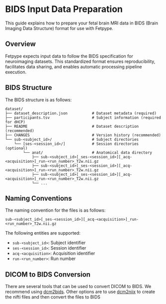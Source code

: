 # BIDS Input Data Preparation
This guide explains how to prepare your fetal brain MRI data in BIDS (Brain Imaging Data Structure) format for use with Fetpype. 

## Overview 
Fetpype expects input data to follow the BIDS specification for neuroimaging datasets. This standardized format ensures reproducibility, facilitates data sharing, and enables automatic processing pipeline execution.

## BIDS Structure

The BIDS structure is as follows:

```
dataset/
├── dataset_description.json           # Dataset metadata (required)
├── participants.tsv                   # Subject information (required for dHCP)
├── README                             # Dataset description (recommended)
├── CHANGES                            # Version history (recommended)
└── sub-<subject_id>/                  # Subject directories
    └── [ses-<session_id>/]            # Session directories (optional)
        └── anat/                      # Anatomical data directory
            ├── sub-<subject_id>[_ses-<session_id>][_acq-<acquisition>]_run-<run_number>_T2w.nii.gz
            ├── sub-<subject_id>[_ses-<session_id>][_acq-<acquisition>]_run-<run_number>_T2w.nii.gz
            ├── sub-<subject_id>[_ses-<session_id>][_acq-<acquisition>]_run-<run_number>_T2w.nii.gz
            └── ...
```

## Naming Conventions

The naming convention for the files is as follows:

```
sub-<subject_id>[_ses-<session_id>][_acq-<acquisition>]_run-<run_number>_T2w.nii.gz
```

The following entities are supported:

- `sub-<subject_id>`: Subject identifier
- `ses-<session_id>`: Session identifier
- `acq-<acquisition>`: Acquisition identifier
- `run-<run_number>`: Run number

## DICOM to BIDS Conversion

There are several tools that can be used to convert DICOM to BIDS. We recommend using [dcm2bids](https://github.com/dcm2bids/dcm2bids). Other options are to use [dcm2niix](https://github.com/rordenlab/dcm2niix) to create the nifti files and then convert the files to BIDS